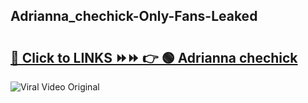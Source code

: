 
 ## Adrianna_chechick-Only-Fans-Leaked

# <h2><a href="https://clipsfans.com/Adrianna_chechick&ref=git">🔗 Click to LINKS ⏩⏩ 👉 🟢 Adrianna chechick </a></h2>

<a href="https://clipsfans.com/Adrianna_chechick&ref=git" rel="nofollow" data-target="animated-image.originalLink"><img src="https://i.ibb.co.com/xMMVF88/686577567.gif" alt="Viral Video Original" style="max-width: 100%; display: inline-block;" data-target="animated-image.originalImage"></a>
